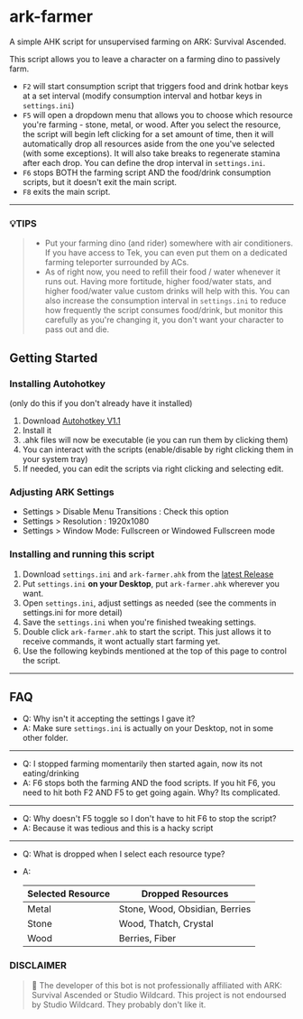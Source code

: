 # ark-farmer
A simple AHK script for unsupervised farming on ARK: Survival Ascended.

This script allows you to leave a character on a farming dino to passively farm. 
- `F2` will start consumption script that triggers food and drink hotbar keys at a set interval (modify consumption interval and hotbar keys in `settings.ini`)
- `F5` will open a dropdown menu that allows you to choose which resource you're farming - stone, metal, or wood. After you select the resource, the script will begin left clicking for a set amount of time, then it will automatically drop all resources aside from the one you've selected (with some exceptions). It will also take breaks to regenerate stamina after each drop. You can define the drop interval in `settings.ini`. 
- `F6` stops BOTH the farming script AND the food/drink consumption scripts, but it doesn't exit the main script.
- `F8` exits the main script.
----
### 💡TIPS
> - Put your farming dino (and rider) somewhere with air conditioners. If you have access to Tek, you can even put them on a dedicated farming teleporter surrounded by ACs.
> - As of right now, you need to refill their food / water whenever it runs out. Having more fortitude, higher food/water stats, and higher food/water value custom drinks will help with this. You can also increase the consumption interval in `settings.ini` to reduce how frequently the script consumes food/drink, but monitor this carefully as you're changing it, you don't want your character to pass out and die. 

## Getting Started
### Installing Autohotkey 
(only do this if you don't already have it installed)
1. Download [Autohotkey V1.1](https://www.autohotkey.com/)
2. Install it
3. .ahk files will now be executable (ie you can run them by clicking them)
4. You can interact with the scripts (enable/disable by right clicking them in your system tray) 
5. If needed, you can edit the scripts via right clicking and selecting edit.

### Adjusting ARK Settings
- Settings > Disable Menu Transitions : Check this option
- Settings > Resolution : 1920x1080
- Settings > Window Mode: Fullscreen or Windowed Fullscreen mode

### Installing and running this script
1. Download `settings.ini` and `ark-farmer.ahk` from the [latest Release](https://github.com/FM-17/ark-farmer/releases/latest) 
2. Put `settings.ini` **on your Desktop**, put `ark-farmer.ahk` wherever you want.
3. Open `settings.ini`, adjust settings as needed (see the comments in settings.ini for more detail)
4. Save the `settings.ini` when you're finished tweaking settings.
5. Double click `ark-farmer.ahk` to start the script. This just allows it to receive commands, it wont actually start farming yet.
6. Use the following keybinds mentioned at the top of this page to control the script.

----
## FAQ
- Q: Why isn't it accepting the settings I gave it?
- A: Make sure `settings.ini` is actually on your Desktop, not in some other folder.
---
- Q: I stopped farming momentarily then started again, now its not eating/drinking
- A: F6 stops both the farming AND the food scripts. If you hit F6, you need to hit both F2 AND F5 to get going again. Why? Its complicated.
----
- Q: Why doesn't F5 toggle so I don't have to hit F6 to stop the script?
- A: Because it was tedious and this is a hacky script
----
- Q: What is dropped when I select each resource type?
- A: 

    Selected Resource | Dropped Resources |
    --- | --- | 
    Metal | Stone, Wood, Obsidian, Berries |
    Stone | Wood, Thatch, Crystal | 
    Wood  | Berries, Fiber |  

### DISCLAIMER
> 📝 The developer of this bot is not professionally affiliated with ARK: Survival Ascended or Studio Wildcard. This project is not endoursed by Studio Wildcard. They probably don't like it.

